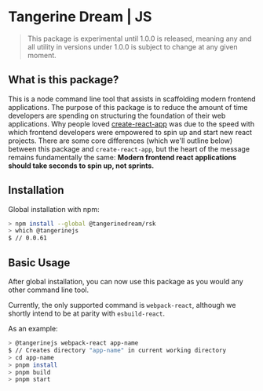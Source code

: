 # Tangerine Dream | JS

> This package is experimental until 1.0.0 is released, meaning any and all utility in versions under 1.0.0 is subject to change at any given moment.

## What is this package?

This is a node command line tool that assists in scaffolding modern frontend applications. The purpose of this package is to reduce the amount of time developers are spending on structuring the foundation of their web applications. Why people loved [create-react-app](https://create-react-app.dev/) was due to the speed with which frontend developers were empowered to spin up and start new react projects. There are some core differences (which we'll outline below) between this package and `create-react-app`, but the heart of the message remains fundamentally the same: **Modern frontend react applications should take seconds to spin up, not sprints.**

## Installation

Global installation with npm:

```bash
> npm install --global @tangerinedream/rsk
> which @tangerinejs
$ // 0.0.61
```

## Basic Usage

After global installation, you can now use this package as you would any other command line tool.

Currently, the only supported command is `webpack-react`, although we shortly intend to be at parity with `esbuild-react`.

As an example:

```bash
> @tangerinejs webpack-react app-name
$ // Creates directory "app-name" in current working directory
> cd app-name
> pnpm install
> pnpm build
> pnpm start
```
